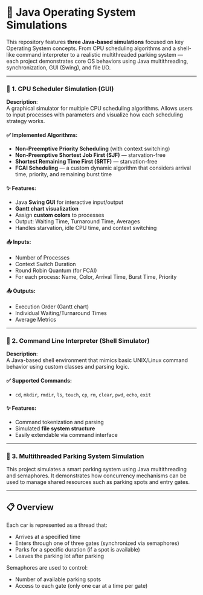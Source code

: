 # 🧠 Java Operating System Simulations

This repository features **three Java-based simulations** focused on key Operating System concepts. From CPU scheduling algorithms and a shell-like command interpreter to a realistic multithreaded parking system — each project demonstrates core OS behaviors using Java multithreading, synchronization, GUI (Swing), and file I/O.

---


### 🚦 1. CPU Scheduler Simulation (GUI)

**Description**:  
A graphical simulator for multiple CPU scheduling algorithms. Allows users to input processes with parameters and visualize how each scheduling strategy works.

#### ✅ Implemented Algorithms:
- **Non-Preemptive Priority Scheduling** (with context switching)
- **Non-Preemptive Shortest Job First (SJF)** — starvation-free
- **Shortest Remaining Time First (SRTF)** — starvation-free
- **FCAI Scheduling** — a custom dynamic algorithm that considers arrival time, priority, and remaining burst time

#### ✨ Features:
- Java **Swing GUI** for interactive input/output
- **Gantt chart visualization**
- Assign **custom colors** to processes
- Output: Waiting Time, Turnaround Time, Averages
- Handles starvation, idle CPU time, and context switching

#### 📥 Inputs:
- Number of Processes
- Context Switch Duration
- Round Robin Quantum (for FCAI)
- For each process: Name, Color, Arrival Time, Burst Time, Priority

#### 📤 Outputs:
- Execution Order (Gantt chart)
- Individual Waiting/Turnaround Times
- Average Metrics

---

### 🧾 2. Command Line Interpreter (Shell Simulator)

**Description**:  
A Java-based shell environment that mimics basic UNIX/Linux command behavior using custom classes and parsing logic.

#### ✅ Supported Commands:
- `cd`, `mkdir`, `rmdir`, `ls`, `touch`, `cp`, `rm`, `clear`, `pwd`, `echo`, `exit`

#### ✨ Features:
- Command tokenization and parsing
- Simulated **file system structure**
- Easily extendable via command interface


---


### 🚗 3. Multithreaded Parking System Simulation

This project simulates a smart parking system using Java multithreading and semaphores. It demonstrates how concurrency mechanisms can be used to manage shared resources such as parking spots and entry gates.

---

## 📋 Overview

Each car is represented as a thread that:
- Arrives at a specified time
- Enters through one of three gates (synchronized via semaphores)
- Parks for a specific duration (if a spot is available)
- Leaves the parking lot after parking

Semaphores are used to control:
- Number of available parking spots
- Access to each gate (only one car at a time per gate)
